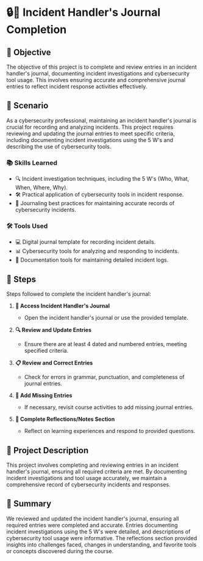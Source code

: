 # 🔒📁 Incident Handler's Journal Completion

## 🎯 Objective
The objective of this project is to complete and review entries in an incident handler's journal, documenting incident investigations and cybersecurity tool usage. This involves ensuring accurate and comprehensive journal entries to reflect incident response activities effectively.

## 📖 Scenario
As a cybersecurity professional, maintaining an incident handler's journal is crucial for recording and analyzing incidents. This project requires reviewing and updating the journal entries to meet specific criteria, including documenting incident investigations using the 5 W's and describing the use of cybersecurity tools.

### 📚 Skills Learned
- 🔍 Incident investigation techniques, including the 5 W's (Who, What, When, Where, Why).
- 🛠️ Practical application of cybersecurity tools in incident response.
- 📝 Journaling best practices for maintaining accurate records of cybersecurity incidents.

### 🛠️ Tools Used
- 💻 Digital journal template for recording incident details.
- 📊 Cybersecurity tools for analyzing and responding to incidents.
- 📜 Documentation tools for maintaining detailed incident logs.

## 📝 Steps
Steps followed to complete the incident handler's journal:

1. **📂 Access Incident Handler's Journal**
   - Open the incident handler's journal or use the provided template.

2. **🔍 Review and Update Entries**
   - Ensure there are at least 4 dated and numbered entries, meeting specified criteria.

3. **📋 Review and Correct Entries**
   - Check for errors in grammar, punctuation, and completeness of journal entries.

4. **📅 Add Missing Entries**
   - If necessary, revisit course activities to add missing journal entries.

5. **📝 Complete Reflections/Notes Section**
   - Reflect on learning experiences and respond to provided questions.

## 📜 Project Description
This project involves completing and reviewing entries in an incident handler's journal, ensuring all required criteria are met. By documenting incident investigations and tool usage accurately, we maintain a comprehensive record of cybersecurity incidents and responses.

## 📄 Summary
We reviewed and updated the incident handler's journal, ensuring all required entries were completed and accurate. Entries documenting incident investigations using the 5 W's were detailed, and descriptions of cybersecurity tool usage were informative. The reflections section provided insights into challenges faced, changes in understanding, and favorite tools or concepts discovered during the course.
